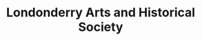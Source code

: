 ---
layout: repo
title: "Londonderry Arts and Historical Society"
id: 16291
permalink: repos/16291/
---